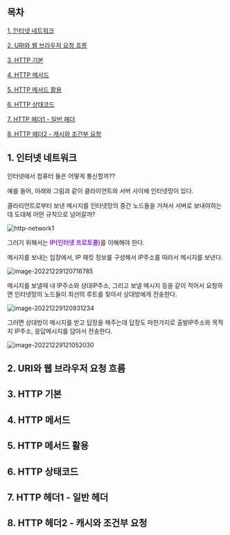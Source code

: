 ## 목차

[1. 인터넷 네트워크](#1-인터넷-네트워크)

[2. URI와 웹 브라우저 요청 흐름](#2-uri와-웹-브라우저-요청-흐름)

[3. HTTP 기본](#3-http-기본)

[4. HTTP 메서드](#4-http-메서드)

[5. HTTP 메서드 활용](#5-http-메서드-활용)

[6. HTTP 상태코드](#6-http-상태코드)

[7. HTTP 헤더1 - 일반 헤더](#7-http-헤더1---일반-헤더)

[8. HTTP 헤더2 - 캐시와 조건부 요청](#8-http-헤더2---캐시와-조건부-요청)



## 1. 인터넷 네트워크

인터넷에서 컴퓨터 둘은 어떻게 통신할까??

예를 들어, 아래와 그림과 같이 클라이언트와 서버 사이에 인터넷망이 있다. 

클라리언트로부터 보낸 메시지를 인터넷망의 중간 노드들을 거쳐서 서버로 보내야하는데 도대체 어떤 규칙으로 넘어갈까?

![http-network1](https://user-images.githubusercontent.com/72422020/209826124-62184b40-f713-43ca-a67f-3051a76a35e0.PNG)

그러기 위해서는 <span style="color:blueviolet">**IP(인터넷 프로토콜)**</span>를 이해해야 한다.

메시지를 보내는 입장에서, IP 패킷 정보를 구성해서 IP주소를 따라서 메시지를 보낸다.

![image-20221229120716785](C:\Users\User\AppData\Roaming\Typora\typora-user-images\image-20221229120716785.png)

 메시지를 보낼때 내 IP주소와 상대IP주소, 그리고 보낼 메시지 등을 같이 적어서 요청하면 인터넷망의 노드들이 최선의 루트를 찾아서 상대방에게 전송한다. 

![image-20221229120931234](C:\Users\User\AppData\Roaming\Typora\typora-user-images\image-20221229120931234.png)

그러면 상대방이 메시지를 받고 답장을 해주는데 답장도 마찬가지로 출발IP주소와 목적지 IP주소, 응답메시지를 담아서 전송한다.

![image-20221229121052030](C:\Users\User\AppData\Roaming\Typora\typora-user-images\image-20221229121052030.png)





## 2. URI와 웹 브라우저 요청 흐름







## 3. HTTP 기본











## 4. HTTP 메서드











## 5. HTTP 메서드 활용













## 6. HTTP 상태코드

































## 7. HTTP 헤더1 - 일반 헤더

































## 8. HTTP 헤더2 - 캐시와 조건부 요청
































